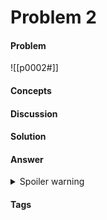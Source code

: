# Problem 2
#### Problem
![[p0002#]]
#### Concepts
#### Discussion
#### Solution
#### Answer
<details><summary>Spoiler warning</summary>$ANSWER</details>


#### Tags